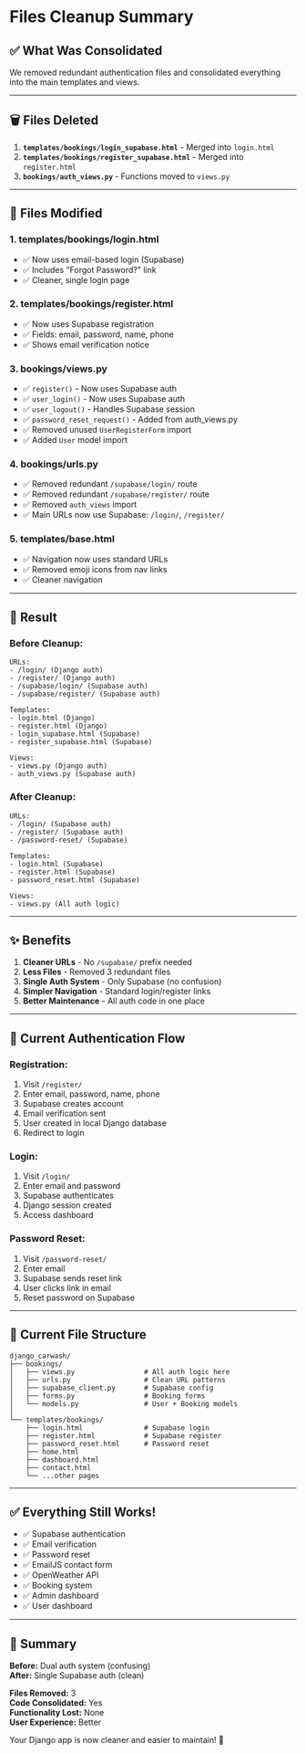 # Files Cleanup Summary

## ✅ What Was Consolidated

We removed redundant authentication files and consolidated everything into the main templates and views.

---

## 🗑️ Files Deleted

1. **`templates/bookings/login_supabase.html`** - Merged into `login.html`
2. **`templates/bookings/register_supabase.html`** - Merged into `register.html`
3. **`bookings/auth_views.py`** - Functions moved to `views.py`

---

## 📝 Files Modified

### **1. templates/bookings/login.html**
- ✅ Now uses email-based login (Supabase)
- ✅ Includes "Forgot Password?" link
- ✅ Cleaner, single login page

### **2. templates/bookings/register.html**
- ✅ Now uses Supabase registration
- ✅ Fields: email, password, name, phone
- ✅ Shows email verification notice

### **3. bookings/views.py**
- ✅ `register()` - Now uses Supabase auth
- ✅ `user_login()` - Now uses Supabase auth
- ✅ `user_logout()` - Handles Supabase session
- ✅ `password_reset_request()` - Added from auth_views.py
- ✅ Removed unused `UserRegisterForm` import
- ✅ Added `User` model import

### **4. bookings/urls.py**
- ✅ Removed redundant `/supabase/login/` route
- ✅ Removed redundant `/supabase/register/` route
- ✅ Removed `auth_views` import
- ✅ Main URLs now use Supabase: `/login/`, `/register/`

### **5. templates/base.html**
- ✅ Navigation now uses standard URLs
- ✅ Removed emoji icons from nav links
- ✅ Cleaner navigation

---

## 🎯 Result

### Before Cleanup:
```
URLs:
- /login/ (Django auth)
- /register/ (Django auth)
- /supabase/login/ (Supabase auth)
- /supabase/register/ (Supabase auth)

Templates:
- login.html (Django)
- register.html (Django)
- login_supabase.html (Supabase)
- register_supabase.html (Supabase)

Views:
- views.py (Django auth)
- auth_views.py (Supabase auth)
```

### After Cleanup:
```
URLs:
- /login/ (Supabase auth)
- /register/ (Supabase auth)
- /password-reset/ (Supabase)

Templates:
- login.html (Supabase)
- register.html (Supabase)
- password_reset.html (Supabase)

Views:
- views.py (All auth logic)
```

---

## ✨ Benefits

1. **Cleaner URLs** - No `/supabase/` prefix needed
2. **Less Files** - Removed 3 redundant files
3. **Single Auth System** - Only Supabase (no confusion)
4. **Simpler Navigation** - Standard login/register links
5. **Better Maintenance** - All auth code in one place

---

## 🚀 Current Authentication Flow

### Registration:
1. Visit `/register/`
2. Enter email, password, name, phone
3. Supabase creates account
4. Email verification sent
5. User created in local Django database
6. Redirect to login

### Login:
1. Visit `/login/`
2. Enter email and password
3. Supabase authenticates
4. Django session created
5. Access dashboard

### Password Reset:
1. Visit `/password-reset/`
2. Enter email
3. Supabase sends reset link
4. User clicks link in email
5. Reset password on Supabase

---

## 📂 Current File Structure

```
django_carwash/
├── bookings/
│   ├── views.py                 # All auth logic here
│   ├── urls.py                  # Clean URL patterns
│   ├── supabase_client.py       # Supabase config
│   ├── forms.py                 # Booking forms
│   └── models.py                # User + Booking models
│
└── templates/bookings/
    ├── login.html               # Supabase login
    ├── register.html            # Supabase register
    ├── password_reset.html      # Password reset
    ├── home.html
    ├── dashboard.html
    ├── contact.html
    └── ...other pages
```

---

## ✅ Everything Still Works!

- ✅ Supabase authentication
- ✅ Email verification
- ✅ Password reset
- ✅ EmailJS contact form
- ✅ OpenWeather API
- ✅ Booking system
- ✅ Admin dashboard
- ✅ User dashboard

---

## 🎉 Summary

**Before:** Dual auth system (confusing)  
**After:** Single Supabase auth (clean)

**Files Removed:** 3  
**Code Consolidated:** Yes  
**Functionality Lost:** None  
**User Experience:** Better  

Your Django app is now cleaner and easier to maintain! 🚀
